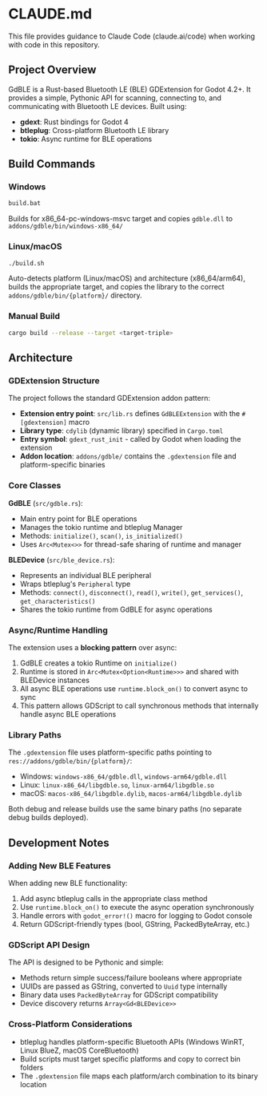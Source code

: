 # CLAUDE.md

This file provides guidance to Claude Code (claude.ai/code) when working with code in this repository.

## Project Overview

GdBLE is a Rust-based Bluetooth LE (BLE) GDExtension for Godot 4.2+. It provides a simple, Pythonic API for scanning, connecting to, and communicating with Bluetooth LE devices. Built using:
- **gdext**: Rust bindings for Godot 4
- **btleplug**: Cross-platform Bluetooth LE library
- **tokio**: Async runtime for BLE operations

## Build Commands

### Windows
```bash
build.bat
```
Builds for x86_64-pc-windows-msvc target and copies `gdble.dll` to `addons/gdble/bin/windows-x86_64/`

### Linux/macOS
```bash
./build.sh
```
Auto-detects platform (Linux/macOS) and architecture (x86_64/arm64), builds the appropriate target, and copies the library to the correct `addons/gdble/bin/{platform}/` directory.

### Manual Build
```bash
cargo build --release --target <target-triple>
```

## Architecture

### GDExtension Structure

The project follows the standard GDExtension addon pattern:
- **Extension entry point**: `src/lib.rs` defines `GdBLEExtension` with the `#[gdextension]` macro
- **Library type**: `cdylib` (dynamic library) specified in `Cargo.toml`
- **Entry symbol**: `gdext_rust_init` - called by Godot when loading the extension
- **Addon location**: `addons/gdble/` contains the `.gdextension` file and platform-specific binaries

### Core Classes

**GdBLE** (`src/gdble.rs`):
- Main entry point for BLE operations
- Manages the tokio runtime and btleplug Manager
- Methods: `initialize()`, `scan()`, `is_initialized()`
- Uses `Arc<Mutex<>>` for thread-safe sharing of runtime and manager

**BLEDevice** (`src/ble_device.rs`):
- Represents an individual BLE peripheral
- Wraps btleplug's `Peripheral` type
- Methods: `connect()`, `disconnect()`, `read()`, `write()`, `get_services()`, `get_characteristics()`
- Shares the tokio runtime from GdBLE for async operations

### Async/Runtime Handling

The extension uses a **blocking pattern** over async:
1. GdBLE creates a tokio Runtime on `initialize()`
2. Runtime is stored in `Arc<Mutex<Option<Runtime>>>` and shared with BLEDevice instances
3. All async BLE operations use `runtime.block_on()` to convert async to sync
4. This pattern allows GDScript to call synchronous methods that internally handle async BLE operations

### Library Paths

The `.gdextension` file uses platform-specific paths pointing to `res://addons/gdble/bin/{platform}/`:
- Windows: `windows-x86_64/gdble.dll`, `windows-arm64/gdble.dll`
- Linux: `linux-x86_64/libgdble.so`, `linux-arm64/libgdble.so`
- macOS: `macos-x86_64/libgdble.dylib`, `macos-arm64/libgdble.dylib`

Both debug and release builds use the same binary paths (no separate debug builds deployed).

## Development Notes

### Adding New BLE Features

When adding new BLE functionality:
1. Add async btleplug calls in the appropriate class method
2. Use `runtime.block_on()` to execute the async operation synchronously
3. Handle errors with `godot_error!()` macro for logging to Godot console
4. Return GDScript-friendly types (bool, GString, PackedByteArray, etc.)

### GDScript API Design

The API is designed to be Pythonic and simple:
- Methods return simple success/failure booleans where appropriate
- UUIDs are passed as GString, converted to `Uuid` type internally
- Binary data uses `PackedByteArray` for GDScript compatibility
- Device discovery returns `Array<Gd<BLEDevice>>`

### Cross-Platform Considerations

- btleplug handles platform-specific Bluetooth APIs (Windows WinRT, Linux BlueZ, macOS CoreBluetooth)
- Build scripts must target specific platforms and copy to correct bin folders
- The `.gdextension` file maps each platform/arch combination to its binary location
